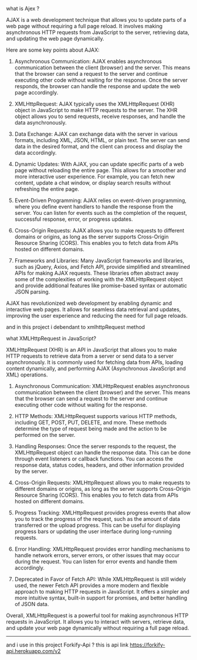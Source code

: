 what is Ajex ?

AJAX is a web development technique that allows you to update parts of a web page without requiring a full page reload. It involves making asynchronous HTTP requests from JavaScript to the server, retrieving data, and updating the web page dynamically.

Here are some key points about AJAX:

1. Asynchronous Communication: AJAX enables asynchronous communication between the client (browser) and the server. This means that the browser can send a request to the server and continue executing other code without waiting for the response. Once the server responds, the browser can handle the response and update the web page accordingly.

2. XMLHttpRequest: AJAX typically uses the XMLHttpRequest (XHR) object in JavaScript to make HTTP requests to the server. The XHR object allows you to send requests, receive responses, and handle the data asynchronously.

3. Data Exchange: AJAX can exchange data with the server in various formats, including XML, JSON, HTML, or plain text. The server can send data in the desired format, and the client can process and display the data accordingly.

4. Dynamic Updates: With AJAX, you can update specific parts of a web page without reloading the entire page. This allows for a smoother and more interactive user experience. For example, you can fetch new content, update a chat window, or display search results without refreshing the entire page.

5. Event-Driven Programming: AJAX relies on event-driven programming, where you define event handlers to handle the response from the server. You can listen for events such as the completion of the request, successful response, error, or progress updates.

6. Cross-Origin Requests: AJAX allows you to make requests to different domains or origins, as long as the server supports Cross-Origin Resource Sharing (CORS). This enables you to fetch data from APIs hosted on different domains.

7. Frameworks and Libraries: Many JavaScript frameworks and libraries, such as jQuery, Axios, and Fetch API, provide simplified and streamlined APIs for making AJAX requests. These libraries often abstract away some of the complexities of working with the XMLHttpRequest object and provide additional features like promise-based syntax or automatic JSON parsing.

AJAX has revolutionized web development by enabling dynamic and interactive web pages. It allows for seamless data retrieval and updates, improving the user experience and reducing the need for full page reloads.


and in this project i debendant to xmlhttpRequest method

what XMLHttpRequest in JavaScript?

XMLHttpRequest (XHR) is an API in JavaScript that allows you to make HTTP requests to retrieve data from a server or send data to a server asynchronously. It is commonly used for fetching data from APIs, loading content dynamically, and performing AJAX (Asynchronous JavaScript and XML) operations.
 

1. Asynchronous Communication: XMLHttpRequest enables asynchronous communication between the client (browser) and the server. This means that the browser can send a request to the server and continue executing other code without waiting for the response.

2. HTTP Methods: XMLHttpRequest supports various HTTP methods, including GET, POST, PUT, DELETE, and more. These methods determine the type of request being made and the action to be performed on the server.

3. Handling Responses: Once the server responds to the request, the XMLHttpRequest object can handle the response data. This can be done through event listeners or callback functions. You can access the response data, status codes, headers, and other information provided by the server.

4. Cross-Origin Requests: XMLHttpRequest allows you to make requests to different domains or origins, as long as the server supports Cross-Origin Resource Sharing (CORS). This enables you to fetch data from APIs hosted on different domains.

5. Progress Tracking: XMLHttpRequest provides progress events that allow you to track the progress of the request, such as the amount of data transferred or the upload progress. This can be useful for displaying progress bars or updating the user interface during long-running requests.

6. Error Handling: XMLHttpRequest provides error handling mechanisms to handle network errors, server errors, or other issues that may occur during the request. You can listen for error events and handle them accordingly.

7. Deprecated in Favor of Fetch API: While XMLHttpRequest is still widely used, the newer Fetch API provides a more modern and flexible approach to making HTTP requests in JavaScript. It offers a simpler and more intuitive syntax, built-in support for promises, and better handling of JSON data.

Overall, XMLHttpRequest is a powerful tool for making asynchronous HTTP requests in JavaScript. It allows you to interact with servers, retrieve data, and update your web page dynamically without requiring a full page reload.

-------------------------------------
and i use in this project Forkify-Api ?
this is api link
https://forkify-api.herokuapp.com/v2
